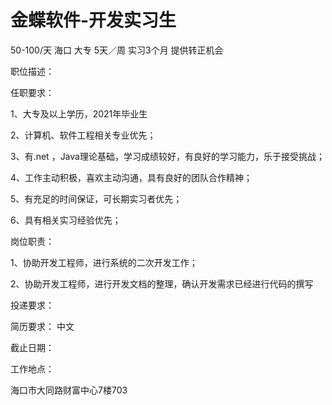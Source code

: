 # 金蝶软件-开发实习生

50-100/天 海口 大专 5天／周 实习3个月 提供转正机会

职位描述：

任职要求：

1、大专及以上学历，2021年毕业生

2、计算机、软件工程相关专业优先；

3、有.net ，Java理论基础，学习成绩较好，有良好的学习能力，乐于接受挑战；

4、工作主动积极，喜欢主动沟通，具有良好的团队合作精神；

5、有充足的时间保证，可长期实习者优先；

6、具有相关实习经验优先；

岗位职责：

1、协助开发工程师，进行系统的二次开发工作；

2、协助开发工程师，进行开发文档的整理，确认开发需求已经进行代码的撰写

投递要求：

简历要求： 中文

截止日期：

工作地点：

海口市大同路财富中心7楼703